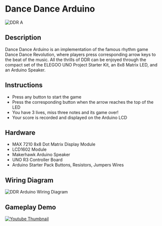 # Dance Dance Arduino
![DDR A](https://upload.wikimedia.org/wikipedia/en/7/71/DDR_A_Logo.png)
 

## Description
Dance Dance Arduino is an implementation of the famous rhythm game Dance Dance Revolution, where players press corresponding arrow keys to the beat of the music. All the thrills of DDR can be enjoyed through the compact set of the ELEGOO UNO Project Starter Kit, an 8x8 Matrix LED, and an Arduino Speaker. 

## Instructions
* Press any button to start the game
* Press the corresponding button when the arrow reaches the top of the LED
* You have 3 lives, miss three notes and its game over!
* Your score is recorded and displayed on the Arduino LCD

## Hardware
* MAX 7210 8x8 Dot Matrix Display Module
* LCD1602 Module
* Makerhawk Arduino Speaker
* UNO R3 Controller Board
* Arduino Starter Pack Buttons, Resistors, Jumpers Wires

## Wiring Diagram
![DDR Arduino Wiring Diagram](https://github.com/jtrieu48/DDRArduino/assets/77050179/3e45814b-99e8-4aa2-afaf-a5d7503006ce)

## Gameplay Demo
[![Youtube Thumbnail](https://imgur.com/xkVfYbP)](https://youtu.be/oGBtcMmGAPs "DDR Arduino Youtube")
